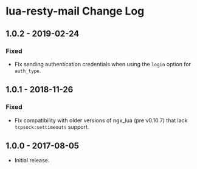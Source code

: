 # lua-resty-mail Change Log

## 1.0.2 - 2019-02-24

### Fixed
- Fix sending authentication credentials when using the `login` option for `auth_type`.

## 1.0.1 - 2018-11-26

### Fixed
- Fix compatibility with older versions of ngx_lua (pre v0.10.7) that lack `tcpsock:settimeouts` support.

## 1.0.0 - 2017-08-05

- Initial release.
